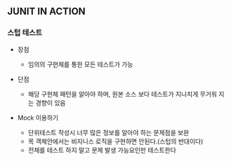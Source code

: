 ## JUNIT IN ACTION

### 스텁 테스트

+ 장점
    + 임의의 구현체를 통한 모든 테스트가 가능
+ 단점
    + 해당 구현체 패턴을 알아야 하며, 원본 소스 보다 테스트가 지나치게 무거워 지는 경향이 있음
   
+ Mock 이용하기
    + 단위테스트 작성시 너무 많은 정보를 알아야 하는 문제점을 보완
    + 목 객체안에서는 비지니스 로직을 구현하면 안된다.(스텁의 반대이다)
    + 전체를 테스트 하지 말고 문제 발생 가능요인만 테스트한다
